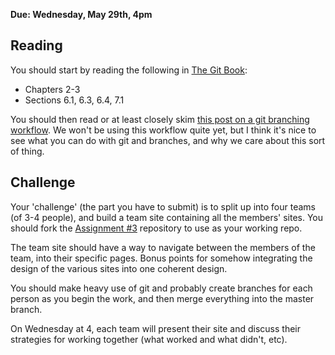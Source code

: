 **Due: Wednesday, May 29th, 4pm**

## Reading 

You should start by reading the following in [The Git Book](http://git-scm.com/book):

* Chapters 2-3
* Sections 6.1, 6.3, 6.4, 7.1

You should then read or at least closely skim [this post on a git branching workflow](http://nvie.com/posts/a-successful-git-branching-model/). We won't be using this workflow quite yet, but I think it's nice to see what you can do with git and branches, and why we care about this sort of thing.

## Challenge

Your 'challenge' (the part you have to submit) is to split up into four teams (of 3-4 people), and build a team site containing all the members' sites. You should fork the [Assignment #3](https://github.com/yale-stc-developer-curriculum/assignment3) repository to use as your working repo.

The team site should have a way to navigate between the members of the team, into their specific pages. Bonus points for somehow integrating the design of the various sites into one coherent design.

You should make heavy use of git and probably create branches for each person as you begin the work, and then merge everything into the master branch.

On Wednesday at 4, each team will present their site and discuss their strategies for working together (what worked and what didn't, etc).